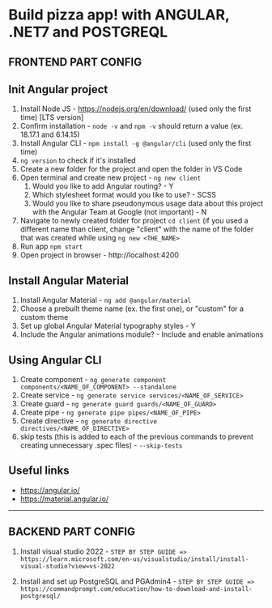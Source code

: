 # Build pizza app! with ANGULAR, .NET7 and POSTGREQL 

## FRONTEND PART CONFIG 

## Init Angular project
1. Install Node JS - https://nodejs.org/en/download/ (used only the first time) [LTS version]
2. Confirm installation - `node -v` and `npm -v` should return a value (ex. 18.17.1 and 6.14.15)
3. Install Angular CLI - `npm install -g @angular/cli` (used only the first time)
4. `ng version` to check if it's installed
5. Create a new folder for the project and open the folder in VS Code
6. Open terminal and create new project - `ng new client`
   1. Would you like to add Angular routing? - Y
   2. Which stylesheet format would you like to use? - SCSS
   3. Would you like to share pseudonymous usage data about this project with the Angular Team
      at Google (not important) - N
7. Navigate to newly created folder for project `cd client` (if you used a different name than client, change "client" with the name of the folder that was created while using `ng new <THE_NAME>`      
8. Run app `npm start`
9. Open project in browser - http://localhost:4200

## Install Angular Material
1. Install Angular Material - `ng add @angular/material`
2. Choose a prebuilt theme name (ex. the first one), or "custom" for a custom theme
3. Set up global Angular Material typography styles - Y
4.  Include the Angular animations module? - Include and enable animations

## Using Angular CLI
1. Create component - `ng generate component components/<NAME_OF_COMPONENT> --standalone`
2. Create service - `ng generate service services/<NAME_OF_SERVICE>`
3. Create guard - `ng generate guard guards/<NAME_OF_GUARD>`
4. Create pipe - `ng generate pipe pipes/<NAME_OF_PIPE>`
5. Create directive - `ng generate directive directives/<NAME_OF_DIRECTIVE>`
6. skip tests (this is added to each of the previous commands to prevent creating unnecessary .spec files) - `--skip-tests`

## Useful links
- https://angular.io/
- https://material.angular.io/

_____________________________________________________________
## BACKEND PART CONFIG 

1. Install visual studio 2022 - `STEP BY STEP GUIDE => https://learn.microsoft.com/en-us/visualstudio/install/install-visual-studio?view=vs-2022`

2. Install and set up PostgreSQL and PGAdmin4 - `STEP BY STEP GUIDE => https://commandprompt.com/education/how-to-download-and-install-postgresql/`
